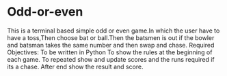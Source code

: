 # Odd-or-even
This is a terminal based simple odd or even game.In which the user have to have a toss,Then choose bat or ball.Then the batsmen is out if the bowler and batsman takes the same number and then swap and chase.
Required Objectives:
  To be written in Python
  To show the rules at the beginning of each game.
  To repeated show and update scores and the runs required if its a chase.
  After end show the result and score.
    
